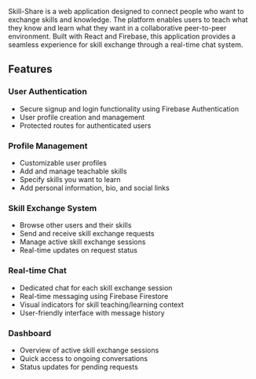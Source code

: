 Skill-Share is a web application designed to connect people who want to exchange skills and knowledge. The platform enables users to teach what they know and learn what they want in a collaborative peer-to-peer environment. Built with React and Firebase, this application provides a seamless experience for skill exchange through a real-time chat system.

## Features
### User Authentication
- Secure signup and login functionality using Firebase Authentication
- User profile creation and management
- Protected routes for authenticated users
### Profile Management
- Customizable user profiles
- Add and manage teachable skills
- Specify skills you want to learn
- Add personal information, bio, and social links
### Skill Exchange System
- Browse other users and their skills
- Send and receive skill exchange requests
- Manage active skill exchange sessions
- Real-time updates on request status
### Real-time Chat
- Dedicated chat for each skill exchange session
- Real-time messaging using Firebase Firestore
- Visual indicators for skill teaching/learning context
- User-friendly interface with message history
### Dashboard
- Overview of active skill exchange sessions
- Quick access to ongoing conversations
- Status updates for pending requests
